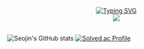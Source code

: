 <!-- https://capsule-render.vercel.app/api?type=waving&color=5D799A&height=300&section=header&text=Welcome!!%20🌱-nl-&desc=This%20is%20Seojin's%20github.%20&fontSize=70&descSize=20&theme=highcontrast&animation=fadeIn) -->

<p align="center">
    
<a href="https://github.com/drkostas">
    <img src="https://readme-typing-svg.demolab.com?font=Georgia&size=18&duration=2000&pause=100&multiline=true&width=500&height=80&lines=SeoJin+Lee;Researcher+%7C+bachelor+Student;Software+Engineer+%7C+Backend+%7C+Bots" alt="Typing SVG" />
</a>

<br>
    
<a href="https://github.com/drkostas">
    <img src="https://github-stats-alpha.vercel.app/api?username=SeoJin-L-ee&cc=22272e&tc=37BCF6&ic=fff&bc=0000">
</a>

<br>
<br>

</p>

![Seojin's GitHub stats](https://github-readme-stats.vercel.app/api?username=SeoJin-L-ee&show_icons=true&theme=react)
[![Solved.ac Profile](http://mazassumnida.wtf/api/v2/generate_badge?boj=gwakamoli)](https://solved.ac/gwakamoli/)

<!--
**gwakamoli/gwakamoli** is a ✨ _special_ ✨ repository because its `README.md` (this file) appears on your GitHub profile.

Here are some ideas to get you started:

- 🔭 I’m currently working on ...
- 🌱 I’m currently learning ...
- 👯 I’m looking to collaborate on ...
- 🤔 I’m looking for help with ...
- 💬 Ask me about ...
- 📫 How to reach me: ...
- 😄 Pronouns: ...
- ⚡ Fun fact: ...
-->
